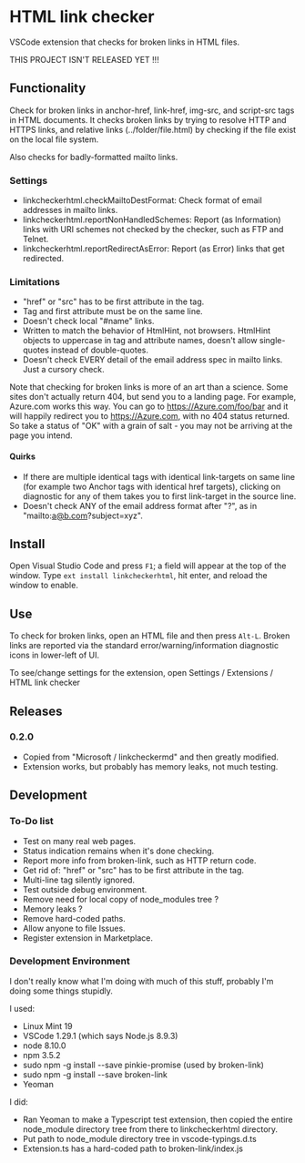 # HTML link checker

VSCode extension that checks for broken links in HTML files.

THIS PROJECT ISN'T RELEASED YET !!!

## Functionality
Check for broken links in anchor-href, link-href, img-src, and script-src tags in HTML documents. It checks broken links by trying to resolve HTTP and HTTPS links, and relative links (../folder/file.html) by checking if the file exist on the local file system.

Also checks for badly-formatted mailto links.

### Settings
* linkcheckerhtml.checkMailtoDestFormat: Check format of email addresses in mailto links.
* linkcheckerhtml.reportNonHandledSchemes: Report (as Information) links with URI schemes not checked by the checker, such as FTP and Telnet.
* linkcheckerhtml.reportRedirectAsError: Report (as Error) links that get redirected.

### Limitations
* "href" or "src" has to be first attribute in the tag.
* Tag and first attribute must be on the same line.
* Doesn't check local "#name" links.
* Written to match the behavior of HtmlHint, not browsers.  HtmlHint objects to uppercase in tag and attribute names, doesn't allow single-quotes instead of double-quotes.
* Doesn't check EVERY detail of the email address spec in mailto links.  Just a cursory check.

Note that checking for broken links is more of an art than a science. Some sites don't actually return 404, but send you to a landing page. For example, Azure.com works this way. You can go to https://Azure.com/foo/bar and it will happily redirect you to https://Azure.com, with no 404 status returned. So take a status of "OK" with a grain of salt - you may not be arriving at the page you intend.

#### Quirks
* If there are multiple identical tags with identical link-targets on same line (for example two Anchor tags with identical href targets), clicking on diagnostic for any of them takes you to first link-target in the source line.
* Doesn't check ANY of the email address format after "?", as in "mailto:a@b.com?subject=xyz".


## Install
Open Visual Studio Code and press `F1`; a field will appear at the top of the window. Type `ext install linkcheckerhtml`, hit enter, and reload the window to enable.


## Use
To check for broken links, open an HTML file and then press `Alt-L`.  Broken links are reported via the standard error/warning/information diagnostic icons in lower-left of UI.

To see/change settings for the extension, open Settings / Extensions / HTML link checker



## Releases

### 0.2.0
* Copied from "Microsoft / linkcheckermd" and then greatly modified.
* Extension works, but probably has memory leaks, not much testing.


## Development

### To-Do list
* Test on many real web pages.
* Status indication remains when it's done checking.
* Report more info from broken-link, such as HTTP return code.
* Get rid of: "href" or "src" has to be first attribute in the tag.
* Multi-line tag silently ignored.
* Test outside debug environment.
* Remove need for local copy of node_modules tree ?
* Memory leaks ?
* Remove hard-coded paths.
* Allow anyone to file Issues.
* Register extension in Marketplace.


### Development Environment
I don't really know what I'm doing with much of this stuff, probably I'm doing some things stupidly.

I used:
* Linux Mint 19
* VSCode 1.29.1 (which says Node.js 8.9.3)
* node 8.10.0
* npm 3.5.2
* sudo npm -g install --save pinkie-promise (used by broken-link)
* sudo npm -g install --save broken-link
* Yeoman

I did:
* Ran Yeoman to make a Typescript test extension, then copied the entire node_module directory tree from there to linkcheckerhtml directory.
* Put path to node_module directory tree in vscode-typings.d.ts
* Extension.ts has a hard-coded path
to broken-link/index.js
